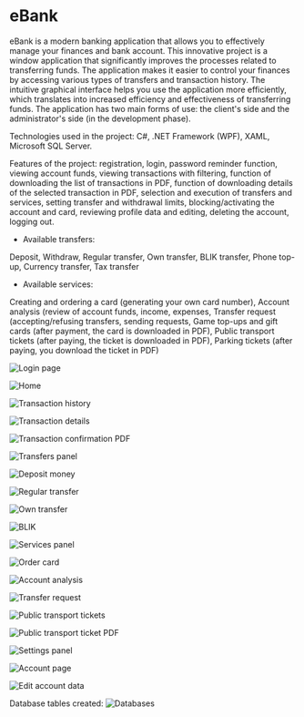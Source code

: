 # eBank
eBank is a modern banking application that allows you to effectively manage your finances and bank account. This innovative project is a window application that significantly improves the processes related to transferring funds. The application makes it easier to control your finances by accessing various types of transfers and transaction history. The intuitive graphical interface helps you use the application more efficiently, which translates into increased efficiency and effectiveness of transferring funds. The application has two main forms of use: the client's side and the administrator's side (in the development phase).

Technologies used in the project: C#, .NET Framework (WPF), XAML, Microsoft SQL Server.

Features of the project: registration, login, password reminder function, viewing account funds, viewing transactions with filtering, function of downloading the list of transactions in PDF, function of downloading details of the selected transaction in PDF, selection and execution of transfers and services, setting transfer and withdrawal limits, blocking/activating the account and card, reviewing profile data and editing, deleting the account, logging out.


- Available transfers:

Deposit, Withdraw, Regular transfer, Own transfer, BLIK transfer, Phone top-up, Currency transfer, Tax transfer
 
- Available services:

Creating and ordering a card (generating your own card number), Account analysis (review of account funds, income, expenses, Transfer request (accepting/refusing transfers, sending requests, Game top-ups and gift cards (after payment, the card is downloaded in PDF), Public transport tickets (after paying, the ticket is downloaded in PDF), Parking tickets (after paying, you download the ticket in PDF)

![Login page](https://github.com/karoldziadkowiec/eBank/blob/master/photos/1.png)

![Home](https://github.com/karoldziadkowiec/eBank/blob/master/photos/2.png)

![Transaction history](https://github.com/karoldziadkowiec/eBank/blob/master/photos/3.png)

![Transaction details](https://github.com/karoldziadkowiec/eBank/blob/master/photos/4.png)

![Transaction confirmation PDF](https://github.com/karoldziadkowiec/eBank/blob/master/photos/5.png)

![Transfers panel](https://github.com/karoldziadkowiec/eBank/blob/master/photos/6.png)

![Deposit money](https://github.com/karoldziadkowiec/eBank/blob/master/photos/7.png)

![Regular transfer](https://github.com/karoldziadkowiec/eBank/blob/master/photos/8.png)

![Own transfer](https://github.com/karoldziadkowiec/eBank/blob/master/photos/9.png)

![BLIK](https://github.com/karoldziadkowiec/eBank/blob/master/photos/10.png)

![Services panel](https://github.com/karoldziadkowiec/eBank/blob/master/photos/11.png)

![Order card](https://github.com/karoldziadkowiec/eBank/blob/master/photos/12.png)

![Account analysis](https://github.com/karoldziadkowiec/eBank/blob/master/photos/13.png)

![Transfer request](https://github.com/karoldziadkowiec/eBank/blob/master/photos/14.png)

![Public transport tickets](https://github.com/karoldziadkowiec/eBank/blob/master/photos/15.png)

![Public transport ticket PDF](https://github.com/karoldziadkowiec/eBank/blob/master/photos/16.png)

![Settings panel](https://github.com/karoldziadkowiec/eBank/blob/master/photos/17.png)

![Account page](https://github.com/karoldziadkowiec/eBank/blob/master/photos/18.png)

![Edit account data](https://github.com/karoldziadkowiec/eBank/blob/master/photos/19.png)

Database tables created:
![Databases](https://github.com/karoldziadkowiec/eBank/blob/master/photos/db.png)

